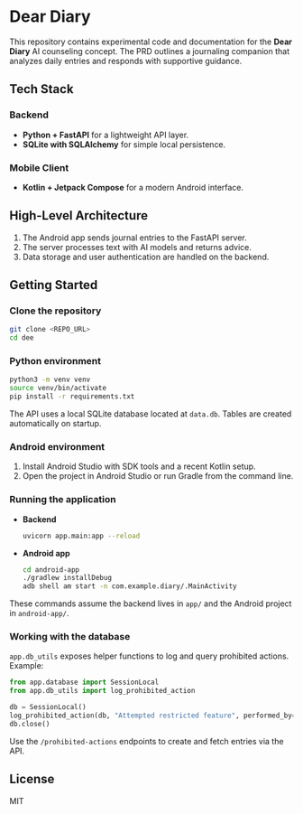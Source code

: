 # Dear Diary

This repository contains experimental code and documentation for the **Dear Diary** AI counseling concept. The PRD outlines a journaling companion that analyzes daily entries and responds with supportive guidance.

## Tech Stack

### Backend
- **Python + FastAPI** for a lightweight API layer.
- **SQLite with SQLAlchemy** for simple local persistence.

### Mobile Client
- **Kotlin + Jetpack Compose** for a modern Android interface.

## High-Level Architecture
1. The Android app sends journal entries to the FastAPI server.
2. The server processes text with AI models and returns advice.
3. Data storage and user authentication are handled on the backend.

## Getting Started

### Clone the repository
```bash
git clone <REPO_URL>
cd dee
```

### Python environment
```bash
python3 -m venv venv
source venv/bin/activate
pip install -r requirements.txt
```

The API uses a local SQLite database located at `data.db`. Tables are created
automatically on startup.

### Android environment
1. Install Android Studio with SDK tools and a recent Kotlin setup.
2. Open the project in Android Studio or run Gradle from the command line.

### Running the application
- **Backend**
  ```bash
  uvicorn app.main:app --reload
  ```
- **Android app**
  ```bash
  cd android-app
  ./gradlew installDebug
  adb shell am start -n com.example.diary/.MainActivity
  ```

These commands assume the backend lives in `app/` and the Android project in `android-app/`.

### Working with the database

`app.db_utils` exposes helper functions to log and query prohibited actions.
Example:

```python
from app.database import SessionLocal
from app.db_utils import log_prohibited_action

db = SessionLocal()
log_prohibited_action(db, "Attempted restricted feature", performed_by="user42")
db.close()
```

Use the `/prohibited-actions` endpoints to create and fetch entries via the API.

## License
MIT
